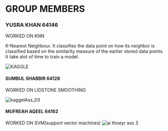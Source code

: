 # GROUP MEMBERS
### YUSRA KHAN 64146
WORKED ON KNN

K-Nearest Neighbour.  It classifies the data point on how its neighbor is classified based on the similarity measure of the earlier stored data points.
It take alot of time to train a model.

![KAGGLE](https://user-images.githubusercontent.com/99583325/168898208-be39d028-3d34-4524-bb20-a77883aec329.jpeg)

#### SUMBUL SHABBIR 64128
WORKED ON LIDSTONE SMOOTHING

![kaggelAss_03](https://user-images.githubusercontent.com/99585437/168901579-cd178d49-975f-46d1-a03e-ec7307f29356.jpeg)


#### MUFREAH AQEEL 64162
WORKED ON SVM(support vector machines)
![ai thoeyr ass 3](https://user-images.githubusercontent.com/99583155/169010273-64e14c44-ddd4-4deb-bd5d-4d99de7391c5.jpeg)
